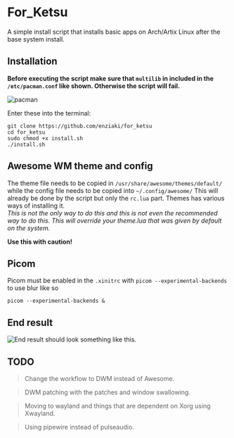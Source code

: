 # For_Ketsu

A simple install script that installs basic apps on Arch/Artix Linux after the base system install.

## Installation


**Before executing the script make sure that `multilib` in included in the
`/etc/pacman.conf` like shown. Otherwise the script will fail.**

![pacman](https://github.com/enziaki/for_ketsu/blob/main/Images/pacmanconf.png "How /etc/pacman.conf should be. Remove the #")

Enter these into the terminal:
```
git clone https://github.com/enziaki/for_ketsu
cd for_ketsu
sudo chmod +x install.sh
./install.sh
```


## Awesome WM theme and config

The theme file needs to be copied in `/usr/share/awesome/themes/default/` while
the config file needs to be copied into `~/.config/awesome/` This will already
be done by the script but only the `rc.lua` part. Themes has various ways of
installing it.\
*This is not the only way to do this and this is not even the
recommended way to do this.* *This will override your theme.lua that was given
by default on the system.*

**Use this with caution!**

## Picom

Picom must be enabled in the `.xinitrc` with `picom --experimental-backends` to use blur like so
```
picom --experimental-backends &

```
## End result

![End result should look something like this.](https://github.com/enziaki/for_ketsu/blob/main/Images/AwesomeRiceImage.png "Awesome (no pun intended) Rice")

## TODO

> Change the workflow to DWM instead of Awesome.

> DWM patching with the patches and window swallowing.

> Moving to wayland and things that are dependent on Xorg using Xwayland.

> Using pipewire instead of pulseaudio.
